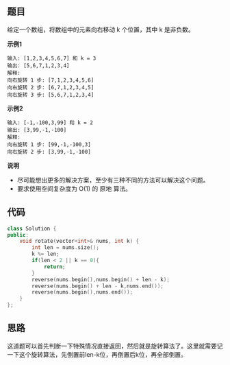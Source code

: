 ## 题目
给定一个数组，将数组中的元素向右移动 k 个位置，其中 k 是非负数。

**示例1**
```
输入: [1,2,3,4,5,6,7] 和 k = 3
输出: [5,6,7,1,2,3,4]
解释:
向右旋转 1 步: [7,1,2,3,4,5,6]
向右旋转 2 步: [6,7,1,2,3,4,5]
向右旋转 3 步: [5,6,7,1,2,3,4]
```

**示例2**
```
输入: [-1,-100,3,99] 和 k = 2
输出: [3,99,-1,-100]
解释: 
向右旋转 1 步: [99,-1,-100,3]
向右旋转 2 步: [3,99,-1,-100]
```

**说明**

* 尽可能想出更多的解决方案，至少有三种不同的方法可以解决这个问题。
* 要求使用空间复杂度为 O(1) 的 原地 算法。

## 代码
```C++
class Solution {
public:
    void rotate(vector<int>& nums, int k) {
        int len = nums.size();
        k %= len;
        if(len < 2 || k == 0){
            return;
        } 
        reverse(nums.begin(),nums.begin() + len - k);
        reverse(nums.begin() + len - k,nums.end());
        reverse(nums.begin(),nums.end());
    }
};
```
## 思路

这道题可以首先判断一下特殊情况直接返回，然后就是旋转算法了。这里就需要记一下这个旋转算法，先倒置前len-k位，再倒置后k位，再全部倒置。